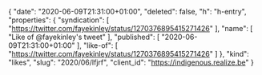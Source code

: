 {
  "date": "2020-06-09T21:31:00+01:00",
  "deleted": false,
  "h": "h-entry",
  "properties": {
    "syndication": [
      "https://twitter.com/fayekinley/status/1270376895415271426"
    ],
    "name": [
      "Like of @fayekinley's tweet"
    ],
    "published": [
      "2020-06-09T21:31:00+01:00"
    ],
    "like-of": [
      "https://twitter.com/fayekinley/status/1270376895415271426"
    ]
  },
  "kind": "likes",
  "slug": "2020/06/lfjrf",
  "client_id": "https://indigenous.realize.be"
}

